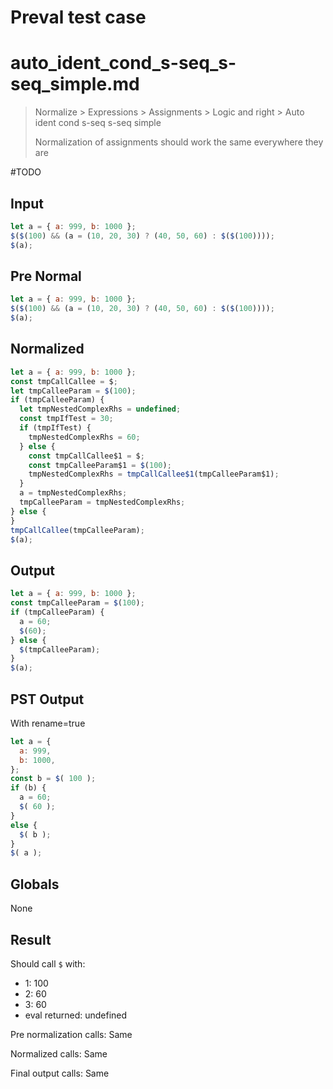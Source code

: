 # Preval test case

# auto_ident_cond_s-seq_s-seq_simple.md

> Normalize > Expressions > Assignments > Logic and right > Auto ident cond s-seq s-seq simple
>
> Normalization of assignments should work the same everywhere they are

#TODO

## Input

`````js filename=intro
let a = { a: 999, b: 1000 };
$($(100) && (a = (10, 20, 30) ? (40, 50, 60) : $($(100))));
$(a);
`````

## Pre Normal


`````js filename=intro
let a = { a: 999, b: 1000 };
$($(100) && (a = (10, 20, 30) ? (40, 50, 60) : $($(100))));
$(a);
`````

## Normalized


`````js filename=intro
let a = { a: 999, b: 1000 };
const tmpCallCallee = $;
let tmpCalleeParam = $(100);
if (tmpCalleeParam) {
  let tmpNestedComplexRhs = undefined;
  const tmpIfTest = 30;
  if (tmpIfTest) {
    tmpNestedComplexRhs = 60;
  } else {
    const tmpCallCallee$1 = $;
    const tmpCalleeParam$1 = $(100);
    tmpNestedComplexRhs = tmpCallCallee$1(tmpCalleeParam$1);
  }
  a = tmpNestedComplexRhs;
  tmpCalleeParam = tmpNestedComplexRhs;
} else {
}
tmpCallCallee(tmpCalleeParam);
$(a);
`````

## Output


`````js filename=intro
let a = { a: 999, b: 1000 };
const tmpCalleeParam = $(100);
if (tmpCalleeParam) {
  a = 60;
  $(60);
} else {
  $(tmpCalleeParam);
}
$(a);
`````

## PST Output

With rename=true

`````js filename=intro
let a = {
  a: 999,
  b: 1000,
};
const b = $( 100 );
if (b) {
  a = 60;
  $( 60 );
}
else {
  $( b );
}
$( a );
`````

## Globals

None

## Result

Should call `$` with:
 - 1: 100
 - 2: 60
 - 3: 60
 - eval returned: undefined

Pre normalization calls: Same

Normalized calls: Same

Final output calls: Same
